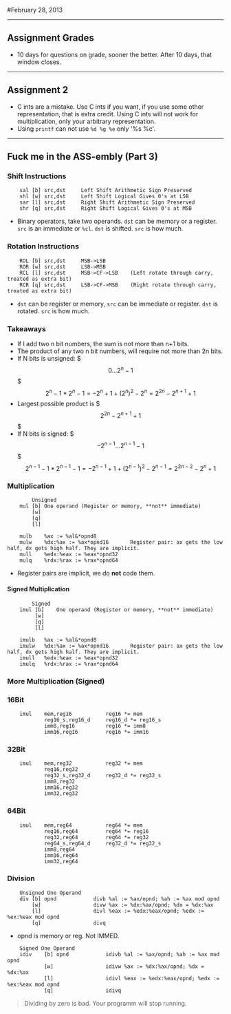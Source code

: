 #February 28, 2013
***
## Assignment Grades
-	10 days for questions on grade, sooner the better. After 10 days, that window closes.
***
## Assignment 2
-	C ints are a mistake. Use C ints if you want, if you use some other representation, that is extra credit. Using C ints will not work for multiplication, only your arbitrary representation.
-	Using `printf` can not use `%d %g %e` only '%s %c'.
***
## Fuck me in the ASS-embly (Part 3)
### Shift Instructions
```
	sal	[b]	src,dst		Left Shift Arithmetic Sign Preserved
	shl	[w]	src,dst		Left Shift Logical Gives 0's at LSB
	sar	[l]	src,dst		Right Shift Arithmetic Sign Preserved
	shr	[q]	src,dst		Right Shift Logical Gives 0's at MSB
```
-	Binary operators, take two operands. `dst` can be memory or a register. `src` is an immediate or `%cl`. `dst` is shifted. `src` is how much.

### Rotation Instructions
```
	ROL	[b]	src,dst		MSB->LSB
	ROR	[w]	src,dst		LSB->MSB
	RCL	[l]	src,dst		MSB->CF->LSB	(Left rotate through carry, treated as extra bit)
	RCR	[q]	src,dst		LSB->CF->MSB	(Right rotate through carry, treated as extra bit)
```
-	`dst` can be register or memory, `src` can be immediate or register. `dst` is rotated. `src` is how much.

### Takeaways
-	If I add two n bit numbers, the sum is not more than n+1 bits.
-	The product of any two n bit numbers, will require not more than 2n bits.
-	If N bits is unsigned: $$$0...2^n-1$$$
$$2^n-1 * 2^n-1 = -2^n+1 +(2^n)^2-2^n = 2^{2n}-2^{n+1}+1$$
-	Largest possible product is $$$2^{2n}-2^{n+1}+1$$$
-	If N bits is signed: $$$-2^{n-1}…2^{n-1}-1$$$
$$2^{n-1}-1*2^{n-1}-1 = -2^{n-1}+1 + (2^{n-1})^2-2^{n-1} = 2^{2n-2}-2^n+1$$

### Multiplication
```
		Unsigned
	mul [b]	One operand (Register or memory, **not** immediate)
		[w]
		[q]
		[l]
```
```
	mulb	%ax := %al&*opnd8
	mulw	%dx:%ax := %ax*opnd16		Register pair: ax gets the low half, dx gets high half. They are implicit.
	mull	%edx:%eax := %eax*opnd32
	mulq	%rdx:%rax := %rax*opnd64
```
-	Register pairs are implicit, we do **not** code them.

#### Signed Multiplication
```
		Signed
	imul [b]	One operand (Register or memory, **not** immediate)
		 [w]
		 [q]
		 [l]
```
```
	imulb	%ax := %al&*opnd8
	imulw	%dx:%ax := %ax*opnd16		Register pair: ax gets the low half, dx gets high half. They are implicit.
	imull	%edx:%eax := %eax*opnd32
	imulq	%rdx:%rax := %rax*opnd64
```

### More Multiplication (Signed)
### 16Bit
```
	imul	mem,reg16			reg16 *= mem
			reg16_s,reg16_d		reg16_d *= reg16_s
			imm8,reg16			reg16 *= imm8
			imm16,reg16			reg16 *= imm16
```

### 32Bit
```
	imul	mem,reg32			reg32 *= mem
			reg16,reg32			
			reg32_s,reg32_d		reg32_d *= reg32_s
			imm8,reg32			
			imm16,reg32			
			imm32,reg32			
```
### 64Bit
```
	imul	mem,reg64			reg64 *= mem
			reg16,reg64			reg64 *= reg16
			reg32,reg64			reg64 *= reg32
			reg64_s,reg64_d		reg32_d *= reg32_s
			imm8,reg64					
			imm16,reg64			
			imm32,reg64						
```

### Division
```
	Unsigned One Operand
	div	[b]	opnd			divb %al := %ax/opnd; %ah := %ax mod opnd
		[w]					divw %ax := %dx:%ax/opnd; %dx = %dx:%ax
		[l]					divl %eax := %edx:%eax/opnd; %edx := %ex:%eax mod opnd
		[q]					divq
```
-	opnd is memory or reg. Not IMMED.
```
	Signed One Operand
	idiv	[b]	opnd			idivb %al := %ax/opnd; %ah := %ax mod opnd
			[w]					idivw %ax := %dx:%ax/opnd; %dx = %dx:%ax
			[l]					idivl %eax := %edx:%eax/opnd; %edx := %ex:%eax mod opnd
			[q]					idivq
```
>	Dividing by zero is bad. Your programm will stop running.